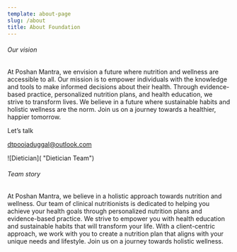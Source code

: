 ```yaml
---
template: about-page
slug: /about
title: About Foundation
---
```

###### Our vision

At Poshan Mantra, we envision a future where nutrition and wellness are accessible to all. Our mission is to empower individuals with the knowledge and tools to make informed decisions about their health. Through evidence-based practice, personalized nutrition plans, and health education, we strive to transform lives. We believe in a future where sustainable habits and holistic wellness are the norm. Join us on a journey towards a healthier, happier tomorrow.

Let’s talk

dtpoojaduggal@outlook.com

![Dietician]( "Dietician Team")

###### Team story

At Poshan Mantra, we believe in a holistic approach towards nutrition and wellness. Our team of clinical nutritionists is dedicated to helping you achieve your health goals through personalized nutrition plans and evidence-based practice. We strive to empower you with health education and sustainable habits that will transform your life. With a client-centric approach, we work with you to create a nutrition plan that aligns with your unique needs and lifestyle. Join us on a journey towards holistic wellness.